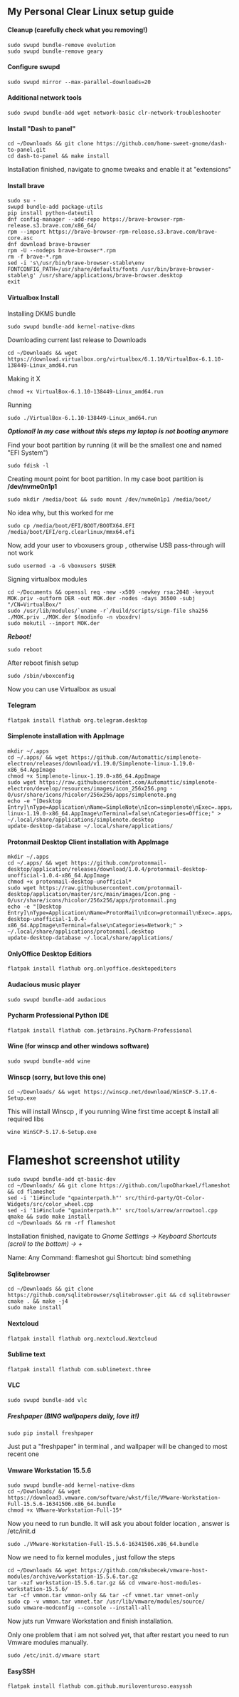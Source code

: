 ## My Personal Clear Linux setup guide

#### Cleanup (carefully check what you removing!)
    
    sudo swupd bundle-remove evolution
    sudo swupd bundle-remove geary
    
#### Configure swupd
    
    sudo swupd mirror --max-parallel-downloads=20
    
#### Additional network tools
    
    sudo swupd bundle-add wget network-basic clr-network-troubleshooter
    
#### Install "Dash to panel" 
    
    cd ~/Downloads && git clone https://github.com/home-sweet-gnome/dash-to-panel.git
    cd dash-to-panel && make install
    
Installation finished, navigate to gnome tweaks and enable it at "extensions"

#### Install brave
    
    sudo su -
    swupd bundle-add package-utils
    pip install python-dateutil
    dnf config-manager --add-repo https://brave-browser-rpm-release.s3.brave.com/x86_64/
    rpm --import https://brave-browser-rpm-release.s3.brave.com/brave-core.asc
    dnf download brave-browser
    rpm -U --nodeps brave-browser*.rpm
    rm -f brave-*.rpm
    sed -i 's\/usr/bin/brave-browser-stable\env FONTCONFIG_PATH=/usr/share/defaults/fonts /usr/bin/brave-browser-stable\g' /usr/share/applications/brave-browser.desktop
    exit

#### Virtualbox Install
Installing DKMS bundle

    sudo swupd bundle-add kernel-native-dkms

Downloading current last release to Downloads

    cd ~/Downloads && wget https://download.virtualbox.org/virtualbox/6.1.10/VirtualBox-6.1.10-138449-Linux_amd64.run
Making it X
    
    chmod +x VirtualBox-6.1.10-138449-Linux_amd64.run
Running

    sudo ./VirtualBox-6.1.10-138449-Linux_amd64.run
***Optional! In my case without this steps my laptop is not booting anymore***

Find your boot partition by running (it will be the smallest one and named "EFI System")

    sudo fdisk -l
Creating mount point for boot partition. In my case boot partition is **/dev/nvme0n1p1**
    
    sudo mkdir /media/boot && sudo mount /dev/nvme0n1p1 /media/boot/
No idea why, but this worked for me
   
    sudo cp /media/boot/EFI/BOOT/BOOTX64.EFI /media/boot/EFI/org.clearlinux/mmx64.efi

Now, add your user to vboxusers group , otherwise USB pass-through will not work

    sudo usermod -a -G vboxusers $USER

Signing virtualbox modules

    cd ~/Documents && openssl req -new -x509 -newkey rsa:2048 -keyout MOK.priv -outform DER -out MOK.der -nodes -days 36500 -subj "/CN=VirtualBox/"
    sudo /usr/lib/modules/`uname -r`/build/scripts/sign-file sha256 ./MOK.priv ./MOK.der $(modinfo -n vboxdrv)
    sudo mokutil --import MOK.der

***Reboot!***
   
    sudo reboot

After reboot finish setup

    sudo /sbin/vboxconfig

Now you can use Virtualbox as usual

#### Telegram
    flatpak install flathub org.telegram.desktop

#### Simplenote installation with AppImage
    mkdir ~/.apps 
    cd ~/.apps/ && wget https://github.com/Automattic/simplenote-electron/releases/download/v1.19.0/Simplenote-linux-1.19.0-x86_64.AppImage
    chmod +x Simplenote-linux-1.19.0-x86_64.AppImage
    sudo wget https://raw.githubusercontent.com/Automattic/simplenote-electron/develop/resources/images/icon_256x256.png -O/usr/share/icons/hicolor/256x256/apps/simplenote.png
    echo -e "[Desktop Entry]\nType=Application\nName=SimpleNote\nIcon=simplenote\nExec=.apps/Simplenote-linux-1.19.0-x86_64.AppImage\nTerminal=false\nCategories=Office;" > ~/.local/share/applications/simplenote.desktop
    update-desktop-database ~/.local/share/applications/

#### Protonmail Desktop Client installation with AppImage
    mkdir ~/.apps
    cd ~/.apps/ && wget https://github.com/protonmail-desktop/application/releases/download/1.0.4/protonmail-desktop-unofficial-1.0.4-x86_64.AppImage
    chmod +x protonmail-desktop-unofficial*
    sudo wget https://raw.githubusercontent.com/protonmail-desktop/application/master/src/main/images/Icon.png -O/usr/share/icons/hicolor/256x256/apps/protonmail.png
    echo -e "[Desktop Entry]\nType=Application\nName=ProtonMail\nIcon=protonmail\nExec=.apps/protonmail-desktop-unofficial-1.0.4-x86_64.AppImage\nTerminal=false\nCategories=Network;" > ~/.local/share/applications/protonmail.desktop
    update-desktop-database ~/.local/share/applications/

#### OnlyOffice Desktop Editiors
    flatpak install flathub org.onlyoffice.desktopeditors

#### Audacious music player
    sudo swupd bundle-add audacious

#### Pycharm Professional Python IDE
    flatpak install flathub com.jetbrains.PyCharm-Professional

#### Wine (for winscp and other windows software)
    sudo swupd bundle-add wine

#### Winscp (sorry, but love this one)
    cd ~/Downloads/ && wget https://winscp.net/download/WinSCP-5.17.6-Setup.exe
This will install Winscp , if you running Wine first time accept & install all required libs

    wine WinSCP-5.17.6-Setup.exe 

# Flameshot screenshot utility
    sudo swupd bundle-add qt-basic-dev
    cd ~/Downloads/ && git clone https://github.com/lupoDharkael/flameshot && cd flameshot
    sed -i '1i#include "qpainterpath.h"' src/third-party/Qt-Color-Widgets/src/color_wheel.cpp 
    sed -i '1i#include "qpainterpath.h"' src/tools/arrow/arrowtool.cpp
    qmake && sudo make install
    cd ~/Downloads && rm -rf flameshot
Installation finished, navigate to *Gnome Settings -> Keyboard Shortcuts (scroll to the bottom) -> +*

Name: Any 
Command: flameshot gui
Shortcut: bind something 

#### Sqlitebrowser

    cd ~/Downloads && git clone https://github.com/sqlitebrowser/sqlitebrowser.git && cd sqlitebrowser
    cmake . && make -j4
    sudo make install

#### Nextcloud
    flatpak install flathub org.nextcloud.Nextcloud

#### Sublime text
    flatpak install flathub com.sublimetext.three

#### VLC
    sudo swupd bundle-add vlc

##### Freshpaper (BING wallpapers daily, love it!)
    sudo pip install freshpaper
Just put a "freshpaper" in terminal , and wallpaper will be changed to most recent one

#### Vmware Workstation 15.5.6
    sudo swupd bundle-add kernel-native-dkms
    cd ~/Downloads/ && wget https://download3.vmware.com/software/wkst/file/VMware-Workstation-Full-15.5.6-16341506.x86_64.bundle
    chmod +x VMware-Workstation-Full-15*
Now you need to run bundle. It will ask you about folder location , answer is /etc/init.d

    sudo ./VMware-Workstation-Full-15.5.6-16341506.x86_64.bundle
Now we need to fix kernel modules , just follow the steps

    cd ~/Downloads && wget https://github.com/mkubecek/vmware-host-modules/archive/workstation-15.5.6.tar.gz
    tar -xzf workstation-15.5.6.tar.gz && cd vmware-host-modules-workstation-15.5.6/
    tar -cf vmmon.tar vmmon-only && tar -cf vmnet.tar vmnet-only
    sudo cp -v vmmon.tar vmnet.tar /usr/lib/vmware/modules/source/
    sudo vmware-modconfig --console --install-all
Now juts run Vmware Workstation and finish installation.

Only one problem that i am not solved yet, that after restart you need to run Vmware modules manually.

    sudo /etc/init.d/vmware start
    
#### EasySSH
    flatpak install flathub com.github.muriloventuroso.easyssh
